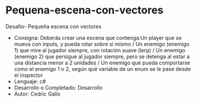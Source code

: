 # Pequena-escena-con-vectores
Desafio- Pequeña escena con vectores
  - Consigna: Deberás crear una escena que contenga:Un player que se mueva con inputs, y pueda rotar sobre si mismo / Un enemigo (enemigo 1) que mire al jugador siempre,              con rotación suave (lerp) / Un enemigo (enemigo 2) que persigue al jugador siempre, pero se detenga al estar a una distancia menor a 2 unidades / Un enemigo              que pueda comportarse como el enemigo 1 o 2, según qué variable de un enum se le pase desde el inspector
  - Lenguaje: c# 
  - Desarrollo o Completado: Desarrollo
  - Autor: Cedric Gallo  

